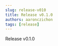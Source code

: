 ```yaml
---
slug: release-v010
title: Release v0.1.0
authors: aaronczichon
tags: [release]
---
```


Release v0.1.0
